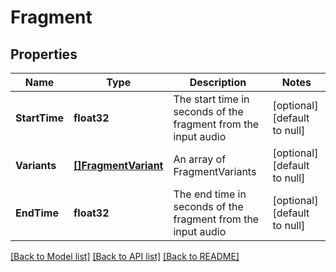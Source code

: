 # Fragment

## Properties
Name | Type | Description | Notes
------------ | ------------- | ------------- | -------------
**StartTime** | **float32** | The start time in seconds of the fragment from the input audio | [optional] [default to null]
**Variants** | [**[]FragmentVariant**](FragmentVariant.md) | An array of FragmentVariants | [optional] [default to null]
**EndTime** | **float32** | The end time in seconds of the fragment from the input audio | [optional] [default to null]

[[Back to Model list]](../README.md#documentation-for-models) [[Back to API list]](../README.md#documentation-for-api-endpoints) [[Back to README]](../README.md)



